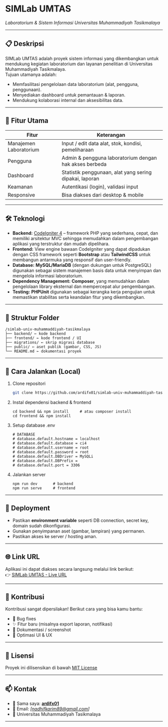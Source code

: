 # SIMLab UMTAS  
*Laboratorium & Sistem Informasi Universitas Muhammadiyah Tasikmalaya*

---

## 📋 Deskripsi
SIMLab UMTAS adalah proyek sistem informasi yang dikembangkan untuk mendukung kegiatan laboratorium dan layanan penelitian di Universitas Muhammadiyah Tasikmalaya.  
Tujuan utamanya adalah:

- Memfasilitasi pengelolaan data laboratorium (alat, pengguna, penggunaan).  
- Menyediakan dashboard untuk pemantauan & laporan.  
- Mendukung kolaborasi internal dan aksesibilitas data.  

---

## 🚀 Fitur Utama

| Fitur | Keterangan |
|---|---|
| Manajemen Laboratorium | Input / edit data alat, stok, kondisi, pemeliharaan |
| Pengguna | Admin & pengguna laboratorium dengan hak akses berbeda |
| Dashboard | Statistik penggunaan, alat yang sering dipakai, laporan |
| Keamanan | Autentikasi (login), validasi input |
| Responsive | Bisa diakses dari desktop & mobile |

---

## 🛠️ Teknologi

- **Backend:** [CodeIgniter 4](https://codeigniter.com/) – framework PHP yang sederhana, cepat, dan memiliki arsitektur MVC sehingga memudahkan dalam pengembangan aplikasi yang terstruktur dan mudah dipelihara.  
- **Frontend:** View engine bawaan CodeIgniter yang dapat dipadukan dengan CSS framework seperti **Bootstrap** atau **TailwindCSS** untuk membangun antarmuka yang responsif dan user-friendly.  
- **Database:** **MySQL/MariaDB** (dengan dukungan untuk PostgreSQL) digunakan sebagai sistem manajemen basis data untuk menyimpan dan mengelola informasi laboratorium.  
- **Dependency Management:** **Composer**, yang memudahkan dalam pengelolaan library eksternal dan mempercepat alur pengembangan.  
- **Testing:** **PHPUnit** digunakan sebagai kerangka kerja pengujian untuk memastikan stabilitas serta keandalan fitur yang dikembangkan.  

---

## 📁 Struktur Folder
```
/simlab-univ-muhammaddiyah-tasikmalaya
├── backend/ ← kode backend
├── frontend/ ← kode frontend / UI
├── migrations/ ← skrip migrasi database
├── public/ ← aset publik (gambar, CSS, JS)
└── README.md ← dokumentasi proyek
```

---

## 🔧 Cara Jalankan (Local)

1. Clone repositori  
   ```bash
   git clone https://github.com/ardifx01/simlab-univ-muhammaddiyah-tasikmalaya.git
   ```
2. Instal dependensi backend & frontend
   ```
   cd backend && npm install     # atau composer install
   cd frontend && npm install
   ```
3. Setup database .env
   ```
   # DATABASE
   # database.default.hostname = localhost
   # database.default.database = ci4
   # database.default.username = root
   # database.default.password = root
   # database.default.DBDriver = MySQLi
   # database.default.DBPrefix =
   # database.default.port = 3306
   ```
4. Jalankan server
   ```
   npm run dev       # backend
   npm run serve     # frontend
   ```
---

## 📂 Deployment

- Pastikan **environment variable** seperti DB connection, secret key, domain sudah dikonfigurasi.  
- Gunakan penyimpanan aset (gambar, lampiran) yang permanen.  
- Pastikan akses ke server / hosting aman.  

---
## 🌐 Link URL

Aplikasi ini dapat diakses secara langsung melalui link berikut:  
👉 [SIMLab UMTAS - Live URL](https://simlab.umtas.ac.id/)


---
## 👥 Kontribusi

Kontribusi sangat dipersilakan! Berikut cara yang bisa kamu bantu:

- 🐞 Bug fixes  
- ✨ Fitur baru (misalnya export laporan, notifikasi)  
- 📝 Dokumentasi / screenshot  
- 🎨 Optimasi UI & UX  

---

## 📄 Lisensi

Proyek ini dilisensikan di bawah [MIT License](LICENSE)

---

## 📫 Kontak

- 👤 Sama saya: **[ardifx01](https://github.com/ardifx01)**  
- 📧 Email: *[nadhifkarim89@gmail.com]*  
- 🏫 Universitas Muhammadiyah Tasikmalaya  

---



